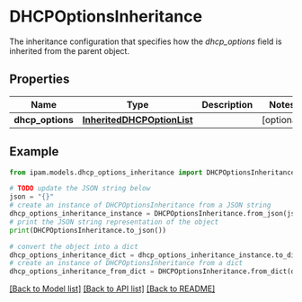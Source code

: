 # DHCPOptionsInheritance

The inheritance configuration that specifies how the _dhcp_options_ field is inherited from the parent object.

## Properties

Name | Type | Description | Notes
------------ | ------------- | ------------- | -------------
**dhcp_options** | [**InheritedDHCPOptionList**](InheritedDHCPOptionList.md) |  | [optional] 

## Example

```python
from ipam.models.dhcp_options_inheritance import DHCPOptionsInheritance

# TODO update the JSON string below
json = "{}"
# create an instance of DHCPOptionsInheritance from a JSON string
dhcp_options_inheritance_instance = DHCPOptionsInheritance.from_json(json)
# print the JSON string representation of the object
print(DHCPOptionsInheritance.to_json())

# convert the object into a dict
dhcp_options_inheritance_dict = dhcp_options_inheritance_instance.to_dict()
# create an instance of DHCPOptionsInheritance from a dict
dhcp_options_inheritance_from_dict = DHCPOptionsInheritance.from_dict(dhcp_options_inheritance_dict)
```
[[Back to Model list]](../README.md#documentation-for-models) [[Back to API list]](../README.md#documentation-for-api-endpoints) [[Back to README]](../README.md)



